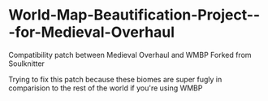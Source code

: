 # World-Map-Beautification-Project---for-Medieval-Overhaul
Compatibility patch between Medieval Overhaul and WMBP
Forked from Soulknitter

Trying to fix this patch because these biomes are super fugly in comparision to the rest of the world if you're using WMBP
